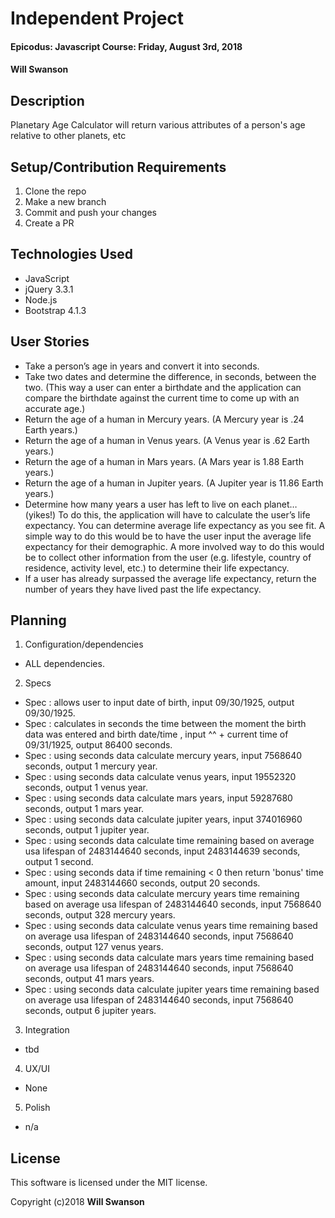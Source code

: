# Independent Project

#### Epicodus: Javascript Course: Friday, August 3rd, 2018

#### Will Swanson

## Description

 Planetary Age Calculator will return various attributes of a person's age relative to other planets, etc

## Setup/Contribution Requirements

1. Clone the repo
1. Make a new branch
1. Commit and push your changes
1. Create a PR

## Technologies Used

* JavaScript
* jQuery 3.3.1
* Node.js
* Bootstrap 4.1.3

## User Stories

* Take a person’s age in years and convert it into seconds.
* Take two dates and determine the difference, in seconds, between the two. (This way a user can enter a birthdate and the application can compare the birthdate against the current time to come up with an accurate age.)
* Return the age of a human in Mercury years. (A Mercury year is .24 Earth years.)
* Return the age of a human in Venus years. (A Venus year is .62 Earth years.)
* Return the age of a human in Mars years. (A Mars year is 1.88 Earth years.)
* Return the age of a human in Jupiter years. (A Jupiter year is 11.86 Earth years.)
* Determine how many years a user has left to live on each planet… (yikes!) To do this, the application will have to calculate the user’s life expectancy. You can determine average life expectancy as you see fit. A simple way to do this would be to have the user input the average life expectancy for their demographic. A more involved way to do this would be to collect other information from the user (e.g. lifestyle, country of residence, activity level, etc.) to determine their life expectancy.
* If a user has already surpassed the average life expectancy, return the number of years they have lived past the life expectancy.

## Planning

1. Configuration/dependencies
  * ALL dependencies.

2. Specs
  * Spec : allows user to input date of birth, input 09/30/1925, output 09/30/1925.
  * Spec : calculates in seconds the time between the moment the birth data was entered and birth date/time , input ^^ + current time of 09/31/1925, output 86400 seconds.
  * Spec : using seconds data calculate mercury years, input 7568640 seconds, output 1 mercury year.
  * Spec : using seconds data calculate venus years, input 19552320 seconds, output 1 venus year.
  * Spec : using seconds data calculate mars years, input 59287680 seconds, output 1 mars year.
  * Spec : using seconds data calculate jupiter years, input 374016960 seconds, output 1 jupiter year.
  * Spec : using seconds data calculate time remaining based on average usa lifespan of 2483144640 seconds, input 2483144639 seconds, output 1 second.
  * Spec : using seconds data if time remaining < 0 then return 'bonus' time amount, input 2483144660 seconds, output 20 seconds.
  * Spec : using seconds data calculate mercury years time remaining based on average usa lifespan of 2483144640 seconds, input 7568640 seconds, output 328 mercury years.
  * Spec : using seconds data calculate venus years time remaining based on average usa lifespan of 2483144640 seconds, input 7568640 seconds, output 127 venus years.
  * Spec : using seconds data calculate mars years time remaining based on average usa lifespan of 2483144640 seconds, input 7568640 seconds, output 41 mars years.
  * Spec : using seconds data calculate jupiter years time remaining based on average usa lifespan of 2483144640 seconds, input 7568640 seconds, output 6 jupiter years.

3. Integration
  * tbd

4. UX/UI
  * None

5. Polish
  * n/a

## License

This software is licensed under the MIT license.

Copyright (c)2018 **Will Swanson**
